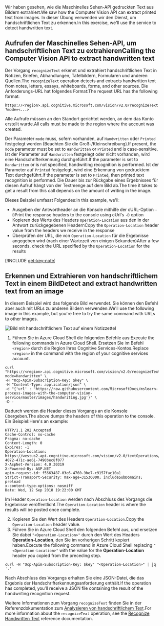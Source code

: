 <span data-ttu-id="57df3-101">Wir haben gesehen, wie die Maschinelles Sehen-API gedruckten Text aus Bildern extrahiert.</span><span class="sxs-lookup"><span data-stu-id="57df3-101">We saw how the Computer Vision API can extract printed text from images.</span></span> <span data-ttu-id="57df3-102">In dieser Übung verwenden wir den Dienst, um handschriftlichen Text zu erkennen.</span><span class="sxs-lookup"><span data-stu-id="57df3-102">In this exercise, we'll use the service to detect handwritten text.</span></span>

## <a name="calling-the-computer-vision-api-to-extract-handwritten-text"></a><span data-ttu-id="57df3-103">Aufrufen der Maschinelles Sehen-API, um handschriftlichen Text zu extrahieren</span><span class="sxs-lookup"><span data-stu-id="57df3-103">Calling the Computer Vision API to extract handwritten text</span></span>

<span data-ttu-id="57df3-104">Der Vorgang `recognizeText` erkennt und extrahiert handschriftlichen Text in Notizen, Briefen, Abhandlungen, Tafelbildern, Formularen und anderen Quellen.</span><span class="sxs-lookup"><span data-stu-id="57df3-104">The `recognizeText` operation detects and extracts handwritten text from notes, letters, essays, whiteboards, forms, and other sources.</span></span> <span data-ttu-id="57df3-105">Die Anforderungs-URL hat folgendes Format:</span><span class="sxs-lookup"><span data-stu-id="57df3-105">The request URL has the following format:</span></span>

`https://<region>.api.cognitive.microsoft.com/vision/v2.0/recognizeText?mode=<...>`

<span data-ttu-id="57df3-106">Alle Aufrufe müssen an den Standort gerichtet werden, an dem das Konto erstellt wurde.</span><span class="sxs-lookup"><span data-stu-id="57df3-106">All calls must be made to the region where the account was created.</span></span>

<span data-ttu-id="57df3-107">Der Parameter `mode` muss, sofern vorhanden, auf `Handwritten` oder `Printed` festgelegt werden (Beachten Sie die Groß-/Kleinschreibung).</span><span class="sxs-lookup"><span data-stu-id="57df3-107">If present, the `mode` parameter must be set to `Handwritten` or `Printed` and is case-sensitive.</span></span> <span data-ttu-id="57df3-108">Ist der Parameter auf `Handwritten` festgelegt oder nicht vorhanden, wird eine Handschrifterkennung durchgeführt.</span><span class="sxs-lookup"><span data-stu-id="57df3-108">If the parameter is set to `Handwritten` or is not specified, handwriting recognition is performed.</span></span> <span data-ttu-id="57df3-109">Ist der Parameter auf `Printed` festgelegt, wird eine Erkennung von gedrucktem Text durchgeführt.</span><span class="sxs-lookup"><span data-stu-id="57df3-109">If the parameter is set to `Printed`, then printed text recognition is performed.</span></span> <span data-ttu-id="57df3-110">Die Dauer bis zur Rückgabe eines Ergebnisses für diesen Aufruf hängt von der Textmenge auf dem Bild ab.</span><span class="sxs-lookup"><span data-stu-id="57df3-110">The time it takes to get a result from this call depends on the amount of writing in the image.</span></span>

<span data-ttu-id="57df3-111">Dieses Beispiel umfasst Folgendes:</span><span class="sxs-lookup"><span data-stu-id="57df3-111">In this example, we'll:</span></span>

- <span data-ttu-id="57df3-112">Ausgeben der Antwortheader an die Konsole mithilfe der cURL-Option `-D`</span><span class="sxs-lookup"><span data-stu-id="57df3-112">Print the response headers to the console using cUrl's `-D` option</span></span>
- <span data-ttu-id="57df3-113">Kopieren des Werts des Headers `Operation-Location` aus den in der Antwort zurückgegebenen Headern</span><span class="sxs-lookup"><span data-stu-id="57df3-113">Copy the `Operation-Location` header value from the headers we receive in the response</span></span>
- <span data-ttu-id="57df3-114">Überprüfen der URL, die von `Operation-Location` für die Ergebnisse angegeben wird (nach einer Wartezeit von einigen Sekunden)</span><span class="sxs-lookup"><span data-stu-id="57df3-114">After a few seconds, check the URL specified by the `Operation-Location` for the results</span></span>

[!INCLUDE [get-key-note](./get-key.md)]

## <a name="detect-and-extract-handwritten-text-from-an-image"></a><span data-ttu-id="57df3-115">Erkennen und Extrahieren von handschriftlichem Text in einem Bild</span><span class="sxs-lookup"><span data-stu-id="57df3-115">Detect and extract handwritten text from an image</span></span>

<span data-ttu-id="57df3-116">In diesem Beispiel wird das folgende Bild verwendet. Sie können den Befehl aber auch mit URLs zu anderen Bildern verwenden.</span><span class="sxs-lookup"><span data-stu-id="57df3-116">We'll use the following image in this example, but you're free to try the same command with URLs to other images.</span></span>

![Bild mit handschriftlichem Text auf einem Notizzettel](../media/6-handwriting.jpg)

1. <span data-ttu-id="57df3-118">Führen Sie in Azure Cloud Shell die folgenden Befehle aus:</span><span class="sxs-lookup"><span data-stu-id="57df3-118">Execute the following commands in Azure Cloud Shell.</span></span> <span data-ttu-id="57df3-119">Ersetzen Sie im Befehl `<region>` durch die Region Ihres Cognitive Services-Kontos.</span><span class="sxs-lookup"><span data-stu-id="57df3-119">Replace `<region>` in the command with the region of your cognitive services account.</span></span>

```azurecli
curl "https://<region>.api.cognitive.microsoft.com/vision/v2.0/recognizeText?mode=Handwritten" \
-H "Ocp-Apim-Subscription-Key: $key" \
-H "Content-Type: application/json" \
-d "{'url' : 'https://raw.githubusercontent.com/MicrosoftDocs/mslearn-process-images-with-the-computer-vision-service/master/images/handwriting.jpg'}" \
-D - 
```

<span data-ttu-id="57df3-120">Dadurch werden die Header dieses Vorgangs an die Konsole übergeben.</span><span class="sxs-lookup"><span data-stu-id="57df3-120">The above dumps the headers of this operation to the console.</span></span> <span data-ttu-id="57df3-121">Ein Beispiel:</span><span class="sxs-lookup"><span data-stu-id="57df3-121">Here's an example:</span></span>

```azurecli
HTTP/1.1 202 Accepted
Cache-Control: no-cache
Pragma: no-cache
Content-Length: 0
Expires: -1
Operation-Location: https://westus2.api.cognitive.microsoft.com/vision/v2.0/textOperations/d0e9b397-4072-471c-ae61-7490bec8f077
X-AspNet-Version: 4.0.30319
X-Powered-By: ASP.NET
apim-request-id: f5663487-03c6-4760-9be7-c9157fac10a1
Strict-Transport-Security: max-age=31536000; includeSubDomains; preload
x-content-type-options: nosniff
Date: Wed, 12 Sep 2018 19:22:00 GMT
```

<span data-ttu-id="57df3-122">Im Header `Operation-Location` werden nach Abschluss des Vorgangs die Ergebnisse veröffentlicht.</span><span class="sxs-lookup"><span data-stu-id="57df3-122">The `Operation-Location` header is where the results will be posted once complete.</span></span>

2. <span data-ttu-id="57df3-123">Kopieren Sie den Wert des Headers `Operation-Location`.</span><span class="sxs-lookup"><span data-stu-id="57df3-123">Copy the `Operation-Location` header value.</span></span>
1. <span data-ttu-id="57df3-124">Führen Sie in Azure Cloud Shell den folgenden Befehl aus, und ersetzen Sie dabei `"<Operation-Location>"` durch den Wert des Headers **Operation-Location**, den Sie im vorherigen Schritt kopiert haben.</span><span class="sxs-lookup"><span data-stu-id="57df3-124">Execute the following command in Azure Cloud Shell replacing `"<Operation-Location>"` with the value for the **Operation-Location** header you copied from the preceding step.</span></span>

```azurecli
curl -H "Ocp-Apim-Subscription-Key: $key" "<Operation-Location>" | jq '.'
```

<span data-ttu-id="57df3-125">Nach Abschluss des Vorgangs erhalten Sie eine JSON-Datei, die das Ergebnis der Handschrifterkennungsanforderung enthält.</span><span class="sxs-lookup"><span data-stu-id="57df3-125">If the operation has completed, you'll receive a JSON file containing the result of the handwriting recognition request.</span></span>

<span data-ttu-id="57df3-126">Weitere Informationen zum Vorgang `recognizeText` finden Sie in der Referenzdokumentation zum [Analysieren von handschriftlichem Text](https://westus.dev.cognitive.microsoft.com/docs/services/5adf991815e1060e6355ad44/operations/587f2c6a154055056008f200).</span><span class="sxs-lookup"><span data-stu-id="57df3-126">For more information about the `recognizeText` operation, see the [Recognize Handwritten Text](https://westus.dev.cognitive.microsoft.com/docs/services/5adf991815e1060e6355ad44/operations/587f2c6a154055056008f200) reference documentation.</span></span>
